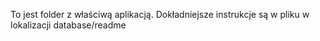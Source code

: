 To jest folder z właściwą aplikacją. Dokładniejsze instrukcje są w pliku w lokalizacji database/readme